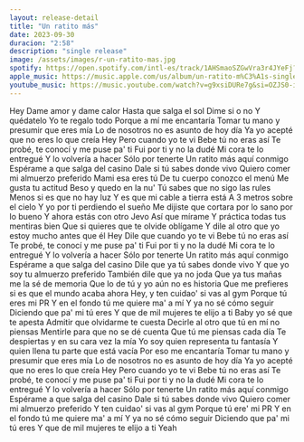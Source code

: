 ```yaml
---
layout: release-detail
title: "Un ratito más"
date: 2023-09-30
duracion: "2:58"
description: "single release"
image: /assets/images/r-un-ratito-mas.jpg
spotify: https://open.spotify.com/intl-es/track/1AHSmaoSZGwVra3r4JYeFj?si=c7433ee2202c4e9e
apple_music: https://music.apple.com/us/album/un-ratito-m%C3%A1s-single/1709025543
youtube_music: https://music.youtube.com/watch?v=g9xsiDURe7g&si=OZJS0-iYyyclb4Am
---
```


Hey
Dame amor y dame calor
Hasta que salga el sol
Dime si o no
Y quédatelo
Yo te regalo todo
Porque a mí me encantaría
Tomar tu mano y presumir que eres mía
Lo de nosotros no es asunto de hoy día
Ya yo acepté que no eres lo que creía
Hey
Pero cuando yo te vi
Bebe tú no eras así
Te probé, te conocí y me puse pa' ti
Fui por ti y no la dudé
Mi cora te lo entregué
Y lo volvería a hacer
Sólo por tenerte
Un ratito más aquí conmigo
Espérame a que salga del casino
Dale si tú sabes donde vivo
Quiero comer mi almuerzo preferido
Mami esa eres tú
De tu cuerpo conozco el menú
Me gusta tu actitud
Beso y quedo en la nu'
Tú sabes que no sigo las rules
Menos si es que no hay luz
Y es que mi cable a tierra está A 3 metros sobre el cielo
Y yo por ti perdiendo el sueño
Me dijiste que cortara por lo sano por lo bueno
Y ahora estás con otro Jevo
Así que mírame
Y práctica todas tus mentiras bien
Que si quieres que te olvide oblígame
Y dile al otro que yo estoy mucho antes que él
Hey
Dile que cuando yo te vi
Bebe tú no eras así
Te probé, te conocí y me puse pa' ti
Fui por ti y no la dudé
Mi cora te lo entregué
Y lo volvería a hacer
Sólo por tenerte
Un ratito más aquí conmigo
Espérame a que salga del casino
Dile que ya tú sabes donde vivo
Y que yo soy tu almuerzo preferido
También dile que ya no joda
Que ya tus mañas me la sé de memoria
Que lo de tú y yo aún no es historia
Que me prefieres si es que el mundo acaba ahora
Hey, y ten cuidao' si vas al gym
Porque tú eres mi PR
Y en el fondo tú me quiere ma' a mí
Y ya no sé cómo seguir
Diciendo que pa' mi tú eres
Y que de mil mujeres te elijo a ti
Baby yo sé que te apesta
Admitir que olvidarme te cuesta
Decirle al otro que tú en mí no piensas
Mentirle para que no se dé cuenta
Que tú me piensas cada día
Te despiertas y en su cara vez la mía
Yo soy quien representa tu fantasía
Y quien llena tu parte que está vacía
Por eso me encantaría
Tomar tu mano y presumir que eres mía
Lo de nosotros no es asunto de hoy día
Ya yo acepté que no eres lo que creía
Hey
Pero cuando yo te vi
Bebe tú no eras así
Te probé, te conocí y me puse pa' ti
Fui por ti y no la dudé
Mi cora te lo entregué
Y lo volvería a hacer
Sólo por tenerte
Un ratito más aquí conmigo
Espérame a que salga del casino
Dale si tú sabes donde vivo
Quiero comer mi almuerzo preferido
Y ten cuidao' si vas al gym
Porque tú ere' mi PR
Y en el fondo tú me quiere ma' a mí
Y ya no sé cómo seguir
Diciendo que pa' mi tú eres
Y que de mil mujeres te elijo a ti
Yeah